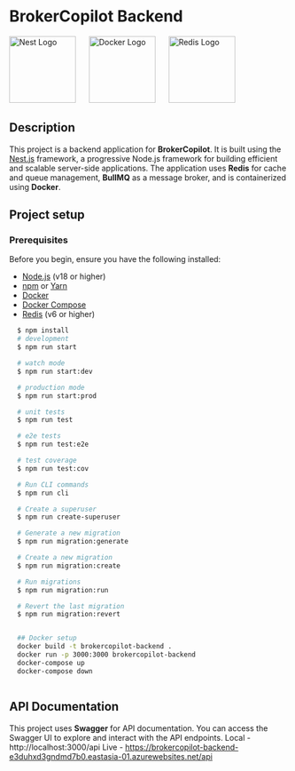# BrokerCopilot Backend
<p>
  <img src="https://nestjs.com/img/logo-small.svg" width="120" alt="Nest Logo" />
  <img src="https://www.docker.com/wp-content/uploads/2022/03/vertical-logo-monochromatic.png" width="120" alt="Docker Logo" style="margin-left: 20px;" />
  <img src="https://redis.com/wp-content/themes/wpx/assets/images/logo-redis.svg" width="120" alt="Redis Logo" style="margin-left: 20px;" />

</p>

## Description

This project is a backend application for **BrokerCopilot**. It is built using the [Nest.js](https://nestjs.com/) framework, a progressive Node.js framework for building efficient and scalable server-side applications. The application uses **Redis** for cache and queue management, **BullMQ** as a message broker, and is containerized using **Docker**.


## Project setup

### Prerequisites

Before you begin, ensure you have the following installed:

- [Node.js](https://nodejs.org/) (v18 or higher)
- [npm](https://www.npmjs.com/) or [Yarn](https://yarnpkg.com/)
- [Docker](https://www.docker.com/)
- [Docker Compose](https://docs.docker.com/compose/)
- [Redis](https://redis.io/) (v6 or higher)

```bash
  $ npm install
  # development
  $ npm run start

  # watch mode
  $ npm run start:dev

  # production mode
  $ npm run start:prod

  # unit tests
  $ npm run test

  # e2e tests
  $ npm run test:e2e

  # test coverage
  $ npm run test:cov

  # Run CLI commands
  $ npm run cli

  # Create a superuser
  $ npm run create-superuser

  # Generate a new migration
  $ npm run migration:generate

  # Create a new migration
  $ npm run migration:create

  # Run migrations
  $ npm run migration:run

  # Revert the last migration
  $ npm run migration:revert


  ## Docker setup
  docker build -t brokercopilot-backend .
  docker run -p 3000:3000 brokercopilot-backend
  docker-compose up
  docker-compose down



```
## API Documentation
This project uses **Swagger** for API documentation. You can access the Swagger UI to explore and interact with the API endpoints.
Local - http://localhost:3000/api 
Live -  https://brokercopilot-backend-e3duhxd3gndmd7b0.eastasia-01.azurewebsites.net/api